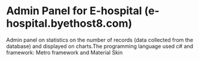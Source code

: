 # Admin Panel for E-hospital (e-hospital.byethost8.com)
Admin panel  on statistics on the number of records (data collected from the database) 
and displayed on charts.The programming language used c# and framework: Metro framework and Material Skin

